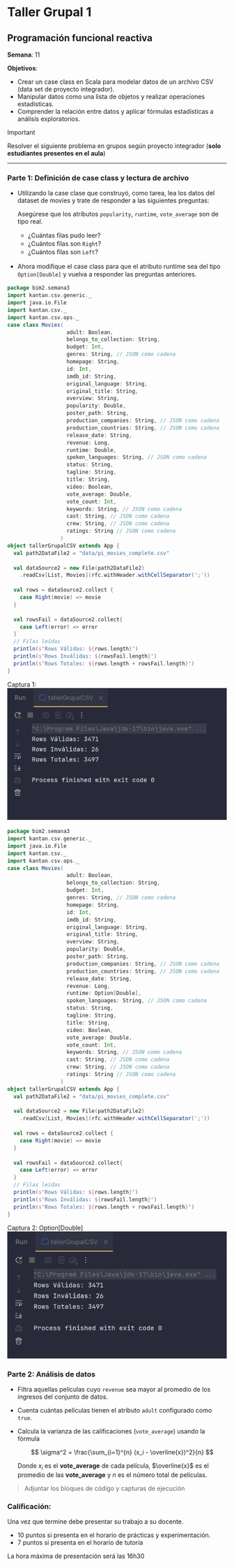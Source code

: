 # Taller Grupal  1
## Programación funcional reactiva

**Semana**: 11

**Objetivos**:

- Crear un case class en Scala para modelar datos de un archivo CSV (data set de proyecto integrador).
- Manipular datos como una lista de objetos y realizar operaciones estadísticas.
- Comprender la relación entre datos y aplicar fórmulas estadísticas a análisis exploratorios.

> [!IMPORTANT]
> Resolver el siguiente problema en grupos según proyecto integrador (**solo estudiantes presentes en el aula**)

***



### Parte 1: Definición de case class y lectura de archivo

- Utilizando la case clase que construyó, como tarea, lea los datos del dataset de movies y trate de responder a las siguientes preguntas:

  Asegúrese que los atributos `popularity`, `runtime`, `vote_average` son de tipo real.

  - ¿Cuántas ﬁlas pudo leer?
  - ¿Cuántos ﬁlas son `Right`?
  - ¿Cuántos ﬁlas son `Left`?

- Ahora modiﬁque el case class para que el atributo runtime sea del tipo
`Option[Double]` y vuelva a responder las preguntas anteriores.

```scala
package bim2.semana3
import kantan.csv.generic._
import java.io.File
import kantan.csv._
import kantan.csv.ops._
case class Movies(
                   adult: Boolean,
                   belongs_to_collection: String,
                   budget: Int,
                   genres: String, // JSON como cadena
                   homepage: String,
                   id: Int,
                   imdb_id: String,
                   original_language: String,
                   original_title: String,
                   overview: String,
                   popularity: Double,
                   poster_path: String,
                   production_companies: String, // JSON como cadena
                   production_countries: String, // JSON como cadena
                   release_date: String,
                   revenue: Long,
                   runtime: Double,
                   spoken_languages: String, // JSON como cadena
                   status: String,
                   tagline: String,
                   title: String,
                   video: Boolean,
                   vote_average: Double,
                   vote_count: Int,
                   keywords: String, // JSON como cadena
                   cast: String, // JSON como cadena
                   crew: String, // JSON como cadena
                   ratings: String // JSON como cadena
                 )
object tallerGrupalCSV extends App {
  val path2DataFile2 = "data/pi_movies_complete.csv"

  val dataSource2 = new File(path2DataFile2)
    .readCsv[List, Movies](rfc.withHeader.withCellSeparator(';'))

  val rows = dataSource2.collect {
    case Right(movie) => movie
  }

  val rowsFail = dataSource2.collect{
    case Left(error) => error
  }
  // Filas leídas
  println(s"Rows Válidas: ${rows.length}")
  println(s"Rows Inválidas: ${rowsFail.length}")
  println(s"Rows Totales: ${rows.length + rowsFail.length}")
}

```
Captura 1: 
![alt text](image-5.png)

```scala
package bim2.semana3
import kantan.csv.generic._
import java.io.File
import kantan.csv._
import kantan.csv.ops._
case class Movies(
                   adult: Boolean,
                   belongs_to_collection: String,
                   budget: Int,
                   genres: String, // JSON como cadena
                   homepage: String,
                   id: Int,
                   imdb_id: String,
                   original_language: String,
                   original_title: String,
                   overview: String,
                   popularity: Double,
                   poster_path: String,
                   production_companies: String, // JSON como cadena
                   production_countries: String, // JSON como cadena
                   release_date: String,
                   revenue: Long,
                   runtime: Option[Double],
                   spoken_languages: String, // JSON como cadena
                   status: String,
                   tagline: String,
                   title: String,
                   video: Boolean,
                   vote_average: Double,
                   vote_count: Int,
                   keywords: String, // JSON como cadena
                   cast: String, // JSON como cadena
                   crew: String, // JSON como cadena
                   ratings: String // JSON como cadena
                 )
object tallerGrupalCSV extends App {
  val path2DataFile2 = "data/pi_movies_complete.csv"

  val dataSource2 = new File(path2DataFile2)
    .readCsv[List, Movies](rfc.withHeader.withCellSeparator(';'))

  val rows = dataSource2.collect {
    case Right(movie) => movie
  }

  val rowsFail = dataSource2.collect{
    case Left(error) => error
  }
  // Filas leídas
  println(s"Rows Válidas: ${rows.length}")
  println(s"Rows Inválidas: ${rowsFail.length}")
  println(s"Rows Totales: ${rows.length + rowsFail.length}")
}

```

Captura 2: Option[Double]
![alt text](image-6.png)

### Parte 2: Análisis de datos

- Filtra aquellas películas cuyo `revenue` sea mayor al promedio de los ingresos del conjunto de datos.
- Cuenta cuántas películas tienen el atributo `adult` configurado como `true`.
- Calcula la varianza de las calificaciones (`vote_average`) usando la fórmula

  $$
  \sigma^2 = \frac{\sum_{i=1}^{n} (x_i - \overline{x})^2}{n}
  $$

  Donde $x_i$ es el **vote_average** de cada película, $\overline{x}$ es el promedio de las **vote_average** y $n$ es el número total de películas.

> Adjuntar los bloques de código y capturas de ejecución

### Calificación:

Una vez que termine debe presentar su trabajo a su docente.

- 10 puntos si presenta en el horario de prácticas y experimentación.
- 7 puntos si presenta en el horario de tutoría

La hora máxima de presentación será las 16h30
